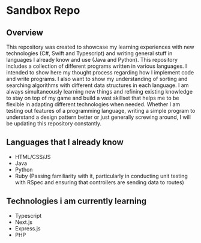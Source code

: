 # Sandbox Repo

## Overview

This repository was created to showcase my learning experiences with new technologies (C#, Swift and Typescript) and writing general stuff in languages I already know and use (Java and Python). This repository includes a collection of different programs written in various languages.
I intended to show here my thought process regarding how I implement code and write programs. I also want to show my understanding of sorting and searching algorithms with different data structures in each language. 
I am always simultaneously learning new things and refining existing knowledge to stay on top of my game and build a vast skillset that helps me to be flexible in adapting different technologies when needed. 
Whether I am testing out features of a programming language, writing a simple program to understand a design pattern better or just generally screwing around, I will be updating this repository constantly.

## Languages that I already know
- HTML/CSS/JS
- Java 
- Python
- Ruby (Passing familiarity with it, particularly in conducting unit testing with RSpec and ensuring that controllers are sending data to routes)

## Technologies i am currently learning
- Typescript
- Next.js
- Express.js
- PHP
